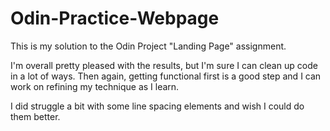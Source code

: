 # Odin-Practice-Webpage

This is my solution to the Odin Project "Landing Page" assignment.

I'm overall pretty pleased with the results, but I'm sure I can clean up code in a lot of ways.  Then again, getting functional first is a good step and I can work on refining my technique as I learn.

I did struggle a bit with some line spacing elements and wish I could do them better.
